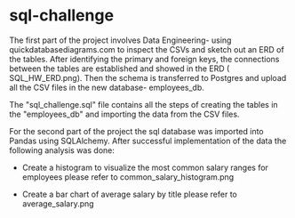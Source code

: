 # sql-challenge

The first part of the project involves Data Engineering- using quickdatabasediagrams.com to inspect the CSVs and sketch out an ERD of the tables. After identifying the primary and foreign keys, the connections between the tables are established and showed in the ERD (  SQL_HW_ERD.png). Then the schema is transferred to Postgres and upload all the CSV files in the new database- employees_db.

The "sql_challenge.sql" file contains all the steps of creating the tables in the "employees_db" and importing the data from the CSV files.

For the second part of the project the sql database was imported into Pandas using SQLAlchemy.
After successful implementation of the data the following analysis was done:

 -  Create a histogram to visualize the most common salary ranges for employees
      please refer to common_salary_histogram.png

 -  Create a bar chart of average salary by title
      please refer to average_salary.png


